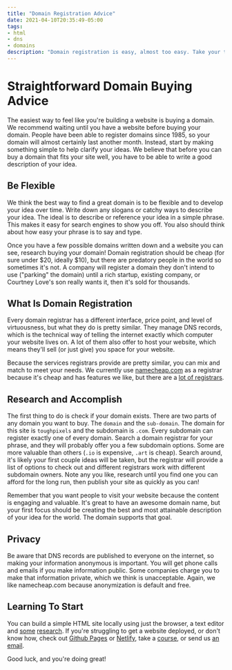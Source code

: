 ```yaml
---
title: "Domain Registration Advice"
date: 2021-04-10T20:35:49-05:00
tags:
- html
- dns
- domains
description: "Domain registration is easy, almost too easy. Take your time, and you can find a domain you'll love and use forever."
---
```


# Straightforward Domain Buying Advice

The easiest way to feel like you're building a website is buying a domain. We recommend waiting until you have a website before buying your domain. People have been able to register domains since 1985, so your domain will almost certainly last another month. Instead, start by making something simple to help clarify your ideas. We believe that before you can buy a domain that fits your site well, you have to be able to write a good description of your idea.

## Be Flexible
We think the best way to find a great domain is to be flexible and to develop your idea over time. Write down any slogans or catchy ways to describe your idea. The ideal is to describe or reference your idea in a simple phrase. This makes it easy for search engines to show you off. You also should think about how easy your phrase is to say and type.

Once you have a few possible domains written down and a website you can see, research buying your domain! Domain registration should be cheap (for sure under $20, ideally $10), but there are predatory people in the world so sometimes it's not. A company will register a domain they don't intend to use ("parking" the domain) until a rich startup, existing company, or Courtney Love's son really wants it, then it's sold for thousands.

## What Is Domain Registration

Every domain registrar has a different interface, price point, and level of virtuousness, but what they do is pretty similar. They manage DNS records, which is the technical way of telling the internet exactly which computer your website lives on. A lot of them also offer to host your website, which means they'll sell (or just give) you space for your website.

Because the services registrars provide are pretty similar, you can mix and match to meet your needs. We currently use  [namecheap.com](https://namecheap.com) as a registrar because it's cheap and has features we like, but there are a [lot of registrars](https://www.icann.org/en/accredited-registrars?filter-letter=a&sort-direction=asc&sort-param=iana-number&page=1).

## Research and Accomplish

The first thing to do is check if your domain exists. There are two parts of any domain you want to buy. The `domain` and the `sub-domain`. The domain for this site is `toughpixels` and the subdomain is `.com`. Every subdomain can register exactly one of every domain. Search a domain registrar for your phrase, and they will probably offer you a few subdomain options. Some are more valuable than others (`.io` is expensive, `.art` is cheap). Search around, it's likely your first couple ideas will be taken, but the registrar will provide a list of options to check out and different registrars work with different subdomain owners. Note any you like, research until you find one you can afford for the long run, then publish your site as quickly as you can!

Remember that you want people to visit your website because the content is engaging and valuable. It's great to have an awesome domain name, but your first focus should be creating the best and most attainable description of your idea for the world. The domain supports that goal.

## Privacy
Be aware that DNS records are published to everyone on the internet, so making your information anonymous is important. You will get phone calls and emails if you make information public. Some companies charge you to make that information private, which we think is unacceptable. Again, we like namecheap.com because anonymization is default and free.

## Learning To Start
You can build a simple HTML site locally using just the browser, a text editor and [some](https://www.w3schools.com/howto/howto_website.asp) [research](https://docs.microsoft.com/en-us/learn/modules/build-simple-website/). If you're struggling to get a website deployed, or don't know how, check out [Github Pages](https://pages.github.com/) or [Netlify](https://www.netlify.com/), take a [course](https://www.codecademy.com/learn/deploy-a-website), or send us [an email](mailto:toughpixels.public@gmail.com).

Good luck, and you're doing great!

